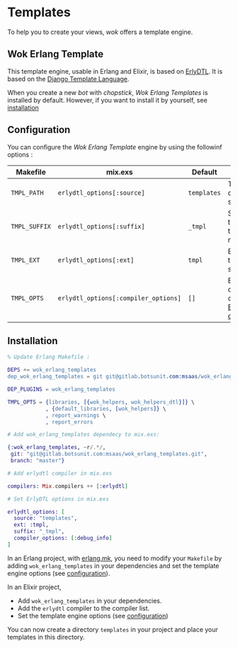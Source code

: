 # Templates

To help you to create your views, *wok* offers a template engine. 

## Wok Erlang Template

This template engine, usable in Erlang and Elixir, is based on 
[ErlyDTL](https://github.com/erlydtl/erlydtl). It is based on the 
[Django Template Language](https://docs.djangoproject.com/es/1.9/ref/templates/).

When you create a new *bot* with *chopstick*, *Wok Erlang Templates* is 
installed by default. However, if you want to install it by yourself, see 
[installation](#installation)

## Configuration

You can configure the *Wok Erlang Template* engine by using the followinf options :

Makefile | mix.exs | Default | Description
---------|---------|---------|------------
`TMPL_PATH` | `erlydtl_options[:source]` | `templates` | Templates directory sources.
`TMPL_SUFFIX` | `erlydtl_options[:suffix]` | `_tmpl` | Suffix added to the compiled template module.
`TMPL_EXT` | `erlydtl_options[:ext]` | `tmpl` | Extension template sources.
`TMPL_OPTS` | `erlydtl_options[:compiler_options]` | `[]` | ErlyDTL compiler options (see [ErlyDTL documentation](https://github.com/erlydtl/erlydtl#template-compilation))

## Installation

```erlang
% Update Erlang Makefile :

DEPS += wok_erlang_templates
dep_wok_erlang_templates = git git@gitlab.botsunit.com:msaas/wok_erlang_templates.git master

DEP_PLUGINS = wok_erlang_templates

TMPL_OPTS = {libraries, [{wok_helpers, wok_helpers_dtl}]} \
            , {default_libraries, [wok_helpers]} \
            , report_warnings \
            , report_errors
```

```elixir
# Add wok_erlang_templates dependecy to mix.exs:

{:wok_erlang_templates, ~r/.*/, 
 git: "git@gitlab.botsunit.com:msaas/wok_erlang_templates.git", 
 branch: "master"}
```

```elixir
# Add erlydtl compiler in mix.exs

compilers: Mix.compilers ++ [:erlydtl]
```

```elixir
# Set ErlyDTL options in mix.exs

erlydtl_options: [
  source: "templates",
  ext: :tmpl,
  suffix: "_tmpl",
  compiler_options: [:debug_info]
]
```

In an Erlang project, with [erlang.mk](http://erlang.mk), you need to modify your `Makefile` by
adding `wok_erlang_templates` in your dependencies and set the template engine options 
(see [configuration](#configuration)).

In an Elixir project, 

* Add `wok_erlang_templates` in your dependencies.
* Add the `erlydtl` compiler to the compiler list.
* Set the template engine options (see [configuration](#configuration))

You can now create a directory `templates` in your project and place your templates in this directory.

